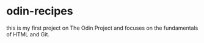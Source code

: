 # odin-recipes
this is my first project on The Odin Project and focuses on the fundamentals of HTML and Git. 